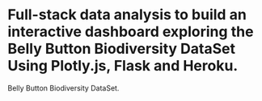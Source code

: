 # Full-stack data analysis to build an interactive dashboard exploring the Belly Button Biodiversity DataSet Using Plotly.js, Flask and Heroku.
Belly Button Biodiversity DataSet.
